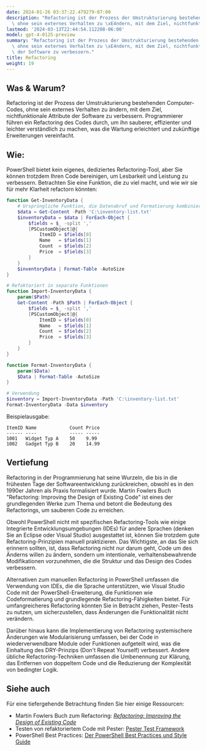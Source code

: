 ```yaml
---
date: 2024-01-26 03:37:22.479279-07:00
description: "Refactoring ist der Prozess der Umstrukturierung bestehenden Computer-Codes,\
  \ ohne sein externes Verhalten zu \xE4ndern, mit dem Ziel, nichtfunktionale\u2026"
lastmod: '2024-03-13T22:44:54.112208-06:00'
model: gpt-4-0125-preview
summary: "Refactoring ist der Prozess der Umstrukturierung bestehenden Computer-Codes,\
  \ ohne sein externes Verhalten zu \xE4ndern, mit dem Ziel, nichtfunktionale Attribute\
  \ der Software zu verbessern."
title: Refactoring
weight: 19
---
```


## Was & Warum?
Refactoring ist der Prozess der Umstrukturierung bestehenden Computer-Codes, ohne sein externes Verhalten zu ändern, mit dem Ziel, nichtfunktionale Attribute der Software zu verbessern. Programmierer führen ein Refactoring des Codes durch, um ihn sauberer, effizienter und leichter verständlich zu machen, was die Wartung erleichtert und zukünftige Erweiterungen vereinfacht.

## Wie:
PowerShell bietet kein eigenes, dediziertes Refactoring-Tool, aber Sie können trotzdem Ihren Code bereinigen, um Lesbarkeit und Leistung zu verbessern. Betrachten Sie eine Funktion, die zu viel macht, und wie wir sie für mehr Klarheit refactorn könnten:

```PowerShell
function Get-InventoryData {
    # Ursprüngliche Funktion, die Datenabruf und Formatierung kombiniert
    $data = Get-Content -Path 'C:\inventory-list.txt'
    $inventoryData = $data | ForEach-Object {
        $fields = $_ -split ','
        [PSCustomObject]@{
            ItemID = $fields[0]
            Name   = $fields[1]
            Count  = $fields[2]
            Price  = $fields[3]
        }
    }
    $inventoryData | Format-Table -AutoSize
}

# Refaktoriert in separate Funktionen
function Import-InventoryData {
    param($Path)
    Get-Content -Path $Path | ForEach-Object {
        $fields = $_ -split ','
        [PSCustomObject]@{
            ItemID = $fields[0]
            Name   = $fields[1]
            Count  = $fields[2]
            Price  = $fields[3]
        }
    }
}

function Format-InventoryData {
    param($Data)
    $Data | Format-Table -AutoSize
}

# Verwendung
$inventory = Import-InventoryData -Path 'C:\inventory-list.txt'
Format-InventoryData -Data $inventory
```

Beispielausgabe:

```
ItemID Name            Count Price
------ ----            ----- -----
1001   Widget Typ A    50    9.99
1002   Gadget Typ B    20    14.99
```

## Vertiefung
Refactoring in der Programmierung hat seine Wurzeln, die bis in die frühesten Tage der Softwareentwicklung zurückreichen, obwohl es in den 1990er Jahren als Praxis formalisiert wurde. Martin Fowlers Buch "Refactoring: Improving the Design of Existing Code" ist eines der grundlegenden Werke zum Thema und betont die Bedeutung des Refactorings, um sauberen Code zu erreichen.

Obwohl PowerShell nicht mit spezifischen Refactoring-Tools wie einige Integrierte Entwicklungsumgebungen (IDEs) für andere Sprachen (denken Sie an Eclipse oder Visual Studio) ausgestattet ist, können Sie trotzdem gute Refactoring-Prinzipien manuell praktizieren. Das Wichtigste, an das Sie sich erinnern sollten, ist, dass Refactoring nicht nur darum geht, Code um des Änderns willen zu ändern, sondern um intentionale, verhaltensbewahrende Modifikationen vorzunehmen, die die Struktur und das Design des Codes verbessern.

Alternativen zum manuellen Refactoring in PowerShell umfassen die Verwendung von IDEs, die die Sprache unterstützen, wie Visual Studio Code mit der PowerShell-Erweiterung, die Funktionen wie Codeformatierung und grundlegende Refactoring-Fähigkeiten bietet. Für umfangreicheres Refactoring könnten Sie in Betracht ziehen, Pester-Tests zu nutzen, um sicherzustellen, dass Änderungen die Funktionalität nicht verändern.

Darüber hinaus kann die Implementierung von Refactoring systemischere Änderungen wie Modularisierung umfassen, bei der Code in wiederverwendbare Module oder Funktionen aufgeteilt wird, was die Einhaltung des DRY-Prinzips (Don't Repeat Yourself) verbessert. Andere übliche Refactoring-Techniken umfassen die Umbenennung zur Klärung, das Entfernen von doppeltem Code und die Reduzierung der Komplexität von bedingter Logik.

## Siehe auch
Für eine tiefergehende Betrachtung finden Sie hier einige Ressourcen:

- Martin Fowlers Buch zum Refactoring: [_Refactoring: Improving the Design of Existing Code_](https://martinfowler.com/books/refactoring.html)
- Testen von refaktoriertem Code mit Pester: [Pester Test Framework](https://pester.dev/)
- PowerShell Best Practices: [Der PowerShell Best Practices und Style Guide](https://poshcode.gitbooks.io/powershell-practice-and-style/)
